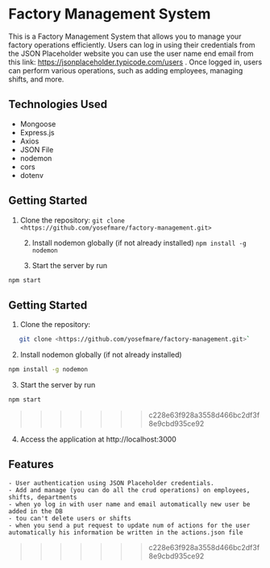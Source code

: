 # Factory Management System

This is a Factory Management System that allows you to manage your factory operations efficiently. Users can log in using their credentials from the JSON Placeholder website you can use the user name end email from this link: https://jsonplaceholder.typicode.com/users . Once logged in, users can perform various operations, such as adding employees, managing shifts, and more.




## Technologies Used

- Mongoose
- Express.js
- Axios
- JSON File
- nodemon
- cors
- dotenv


## Getting Started

1. Clone the repository:
   `git clone <https://github.com/yosefmare/factory-management.git>`

   2. Install nodemon globally (if not already installed)
   `npm install -g nodemon`

   3. Start the server by run
  ```bash
npm start
```


## Getting Started

1. Clone the repository:

``` bash
   git clone <https://github.com/yosefmare/factory-management.git>`
```

   2. Install nodemon globally (if not already installed)

   ``` bash
   npm install -g nodemon
   ```

   3. Start the server by run
   ``` bash
   npm start
   ```
>>>>>>> c228e63f928a3558d466bc2df3f8e9cbd935ce92

   4. Access the application at http://localhost:3000

   ## Features
    - User authentication using JSON Placeholder credentials.
    - Add and manage (you can do all the crud operations) on employees, shifts, departments
    - when yo log in with user name and email automatically new user be added in the DB
    - tou can't delete users or shifts
    - when you send a put request to update num of actions for the user automatically his information be written in the actions.json file

>>>>>>> c228e63f928a3558d466bc2df3f8e9cbd935ce92
